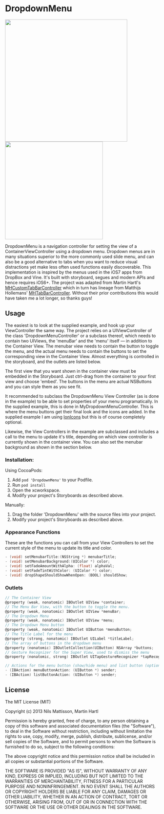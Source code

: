 # DropdownMenu

<img src="https://raw.github.com/nmattisson/DropdownMenu/master/Screenshots/DropdownMenu.png" width="400" />
<img src="https://raw.github.com/nmattisson/DropdownMenu/master/Screenshots/DropdownMenu.gif" width="320" />

DropdownMenu is a navigation controller for setting the view of a ContainerViewController using a dropdown menu. Dropdown menus are in many situations superior to the more commonly used slide menu, and can also be a good alternative to tabs when you want to reduce visual distractions yet make less often used functions easily discoverable. This implementation is inspired by the menus used in the iOS7 apps from DropBox and Vine.
It's built with storyboard, segues and modern APIs and hence requires iOS6+. The project was adapted from Martin Hartl's [MHCustomTabBarController](https://github.com/mhaddl/MHCustomTabBarController) which in turn has lineage from Matthijs Hollemans' [MHTabBarController](https://github.com/hollance/MHTabBarController). Without their prior contributions this would have taken me a lot longer, so thanks guys!

## Usage
The easiest is to look at the supplied example, and hook up your ViewController the same way. The project relies on a UIViewController of the class 'DropdownMenuController' or a subclass thereof, which needs to contain two UIViews, the 'menuBar' and the 'menu' itself — in addition to the Container View. The menubar view needs to contain the button to toggle the menu, and the actual menu needs to contain the buttons to set the corresponding view in the Container View. Almost everything is controlled in the storyboard, and the outlets are listed below.

The first view that you want shown in the container view must be embedded in the Storyboard. Just ctrl-drag from the container to your first view and choose 'embed'. The buttons in the menu are actual NSButtons and you can style them as you see fit.

It recommended to subclass the DropdownMenu View Controller (as is done in the example) to be able to set properties of your menu programatically. In the supplied example, this is done in MyDropdownMenuController. This is where the menu buttons get their final look and the icons are added. In the supplied example I am using [IonIcons](https://github.com/TapTemplate/ionicons-iOS) but this is of course completely optional.

Likewise, the View Controllers in the example are subclassed and includes a call to the menu to update it's title, depending on which view controller is currently shown in the container view. You can also set the menubar background as shown in the section below.

### Installation:

Using CocoaPods:

1. Add `pod 'DropdownMenu'` to your Podfile.
2. Run `pod install`
3. Open the xcworkspace.
4. Modify your project's Storyboards as described above.

Manually:

1. Drag the folder 'DropdownMenu' with the source files into your project.
2. Modify your project's Storyboards as described above.


### Appearance Functions
These are the functions you can call from your View Controllers to set the current style of the menu to update its title and color.

```objective-c
- (void) setMenubarTitle:(NSString *) menubarTitle;
- (void) setMenubarBackground:(UIColor *) color;
- (void) setFadeAmountWithAlpha: (float) alphaVal;
- (void) setFadeTintWithColor: (UIColor *) color;
- (void) dropShapeShouldShowWhenOpen: (BOOL) shouldShow;
```

### Outlets
```objective-c
// The Container View
@property (weak, nonatomic) IBOutlet UIView *container;
// The Menu Bar View, with the button to toggle the menu.
@property (weak, nonatomic) IBOutlet UIView *menuBar;
// The Dropdown Menu
@property (weak, nonatomic) IBOutlet UIView *menu;
// The Dropdown Menu button
@property (weak, nonatomic) IBOutlet UIButton *menuButton;
// The Title Label for the menu
@property (strong, nonatomic) IBOutlet UILabel *titleLabel;
// The array of buttons in the dropdown menu
@property (nonatomic) IBOutletCollection(UIButton) NSArray *buttons;
// Gesture Recognizer for the Super View, used to dismiss the menu
@property (nonatomic, strong) IBOutlet UITapGestureRecognizer *tapRecognizer;

// Actions for the menu button (show/hide menu) and list button (option in dropdown menu).
- (IBAction) menuButtonAction: (UIButton *) sender;
- (IBAction) listButtonAction: (UIButton *) sender;
```


## License

The MIT License (MIT)

Copyright (c) 2013 Nils Mattisson, Martin Hartl

Permission is hereby granted, free of charge, to any person obtaining a copy
of this software and associated documentation files (the "Software"), to deal
in the Software without restriction, including without limitation the rights
to use, copy, modify, merge, publish, distribute, sublicense, and/or sell
copies of the Software, and to permit persons to whom the Software is
furnished to do so, subject to the following conditions:

The above copyright notice and this permission notice shall be included in
all copies or substantial portions of the Software.

THE SOFTWARE IS PROVIDED "AS IS", WITHOUT WARRANTY OF ANY KIND, EXPRESS OR
IMPLIED, INCLUDING BUT NOT LIMITED TO THE WARRANTIES OF MERCHANTABILITY,
FITNESS FOR A PARTICULAR PURPOSE AND NONINFRINGEMENT. IN NO EVENT SHALL THE
AUTHORS OR COPYRIGHT HOLDERS BE LIABLE FOR ANY CLAIM, DAMAGES OR OTHER
LIABILITY, WHETHER IN AN ACTION OF CONTRACT, TORT OR OTHERWISE, ARISING FROM,
OUT OF OR IN CONNECTION WITH THE SOFTWARE OR THE USE OR OTHER DEALINGS IN
THE SOFTWARE.


